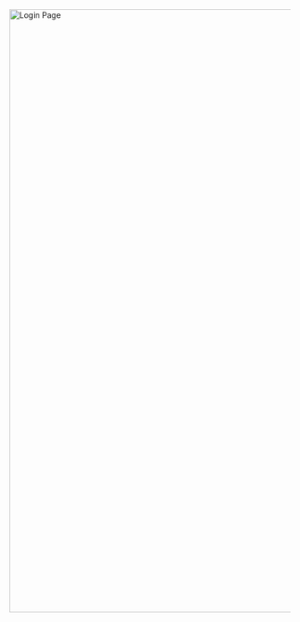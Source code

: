 <img width="1920" height="1080" alt="Login Page" src="https://github.com/user-attachments/assets/06fd438c-a23c-4ad8-82c0-b6f84173abee" />
